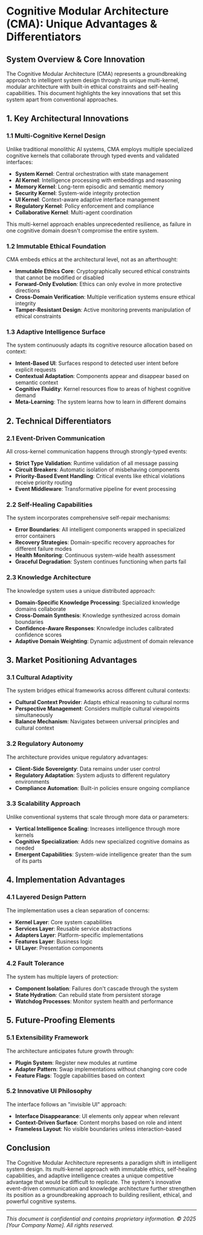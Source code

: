 
# Cognitive Modular Architecture (CMA): Unique Advantages & Differentiators

## System Overview & Core Innovation

The Cognitive Modular Architecture (CMA) represents a groundbreaking approach to intelligent system design through its unique multi-kernel, modular architecture with built-in ethical constraints and self-healing capabilities. This document highlights the key innovations that set this system apart from conventional approaches.

## 1. Key Architectural Innovations

### 1.1 Multi-Cognitive Kernel Design
Unlike traditional monolithic AI systems, CMA employs multiple specialized cognitive kernels that collaborate through typed events and validated interfaces:

- **System Kernel**: Central orchestration with state management
- **AI Kernel**: Intelligence processing with embeddings and reasoning
- **Memory Kernel**: Long-term episodic and semantic memory
- **Security Kernel**: System-wide integrity protection
- **UI Kernel**: Context-aware adaptive interface management
- **Regulatory Kernel**: Policy enforcement and compliance
- **Collaborative Kernel**: Multi-agent coordination

This multi-kernel approach enables unprecedented resilience, as failure in one cognitive domain doesn't compromise the entire system.

### 1.2 Immutable Ethical Foundation
CMA embeds ethics at the architectural level, not as an afterthought:

- **Immutable Ethics Core**: Cryptographically secured ethical constraints that cannot be modified or disabled
- **Forward-Only Evolution**: Ethics can only evolve in more protective directions
- **Cross-Domain Verification**: Multiple verification systems ensure ethical integrity
- **Tamper-Resistant Design**: Active monitoring prevents manipulation of ethical constraints

### 1.3 Adaptive Intelligence Surface
The system continuously adapts its cognitive resource allocation based on context:

- **Intent-Based UI**: Surfaces respond to detected user intent before explicit requests
- **Contextual Adaptation**: Components appear and disappear based on semantic context
- **Cognitive Fluidity**: Kernel resources flow to areas of highest cognitive demand
- **Meta-Learning**: The system learns how to learn in different domains

## 2. Technical Differentiators

### 2.1 Event-Driven Communication
All cross-kernel communication happens through strongly-typed events:

- **Strict Type Validation**: Runtime validation of all message passing
- **Circuit Breakers**: Automatic isolation of misbehaving components
- **Priority-Based Event Handling**: Critical events like ethical violations receive priority routing
- **Event Middleware**: Transformative pipeline for event processing

### 2.2 Self-Healing Capabilities
The system incorporates comprehensive self-repair mechanisms:

- **Error Boundaries**: All intelligent components wrapped in specialized error containers
- **Recovery Strategies**: Domain-specific recovery approaches for different failure modes
- **Health Monitoring**: Continuous system-wide health assessment
- **Graceful Degradation**: System continues functioning when parts fail

### 2.3 Knowledge Architecture
The knowledge system uses a unique distributed approach:

- **Domain-Specific Knowledge Processing**: Specialized knowledge domains collaborate
- **Cross-Domain Synthesis**: Knowledge synthesized across domain boundaries
- **Confidence-Aware Responses**: Knowledge includes calibrated confidence scores
- **Adaptive Domain Weighting**: Dynamic adjustment of domain relevance

## 3. Market Positioning Advantages

### 3.1 Cultural Adaptivity
The system bridges ethical frameworks across different cultural contexts:

- **Cultural Context Provider**: Adapts ethical reasoning to cultural norms
- **Perspective Management**: Considers multiple cultural viewpoints simultaneously
- **Balance Mechanism**: Navigates between universal principles and cultural context

### 3.2 Regulatory Autonomy
The architecture provides unique regulatory advantages:

- **Client-Side Sovereignty**: Data remains under user control
- **Regulatory Adaptation**: System adjusts to different regulatory environments
- **Compliance Automation**: Built-in policies ensure ongoing compliance

### 3.3 Scalability Approach
Unlike conventional systems that scale through more data or parameters:

- **Vertical Intelligence Scaling**: Increases intelligence through more kernels
- **Cognitive Specialization**: Adds new specialized cognitive domains as needed
- **Emergent Capabilities**: System-wide intelligence greater than the sum of its parts

## 4. Implementation Advantages

### 4.1 Layered Design Pattern
The implementation uses a clean separation of concerns:

- **Kernel Layer**: Core system capabilities
- **Services Layer**: Reusable service abstractions
- **Adapters Layer**: Platform-specific implementations
- **Features Layer**: Business logic
- **UI Layer**: Presentation components

### 4.2 Fault Tolerance
The system has multiple layers of protection:

- **Component Isolation**: Failures don't cascade through the system
- **State Hydration**: Can rebuild state from persistent storage
- **Watchdog Processes**: Monitor system health and performance

## 5. Future-Proofing Elements

### 5.1 Extensibility Framework
The architecture anticipates future growth through:

- **Plugin System**: Register new modules at runtime
- **Adapter Pattern**: Swap implementations without changing core code
- **Feature Flags**: Toggle capabilities based on context

### 5.2 Innovative UI Philosophy
The interface follows an "invisible UI" approach:

- **Interface Disappearance**: UI elements only appear when relevant
- **Context-Driven Surface**: Content morphs based on role and intent
- **Frameless Layout**: No visible boundaries unless interaction-based

## Conclusion

The Cognitive Modular Architecture represents a paradigm shift in intelligent system design. Its multi-kernel approach with immutable ethics, self-healing capabilities, and adaptive intelligence creates a unique competitive advantage that would be difficult to replicate. The system's innovative event-driven communication and knowledge architecture further strengthen its position as a groundbreaking approach to building resilient, ethical, and powerful cognitive systems.

---

*This document is confidential and contains proprietary information. © 2025 [Your Company Name]. All rights reserved.*
